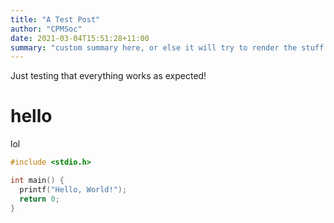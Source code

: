```yaml
---
title: "A Test Post"
author: "CPMSoc"
date: 2021-03-04T15:51:28+11:00
summary: "custom summary here, or else it will try to render the stuff below"
---
```


Just testing that everything works as expected!

# hello
lol

```c
#include <stdio.h>

int main() {
  printf("Hello, World!");
  return 0;
}
```